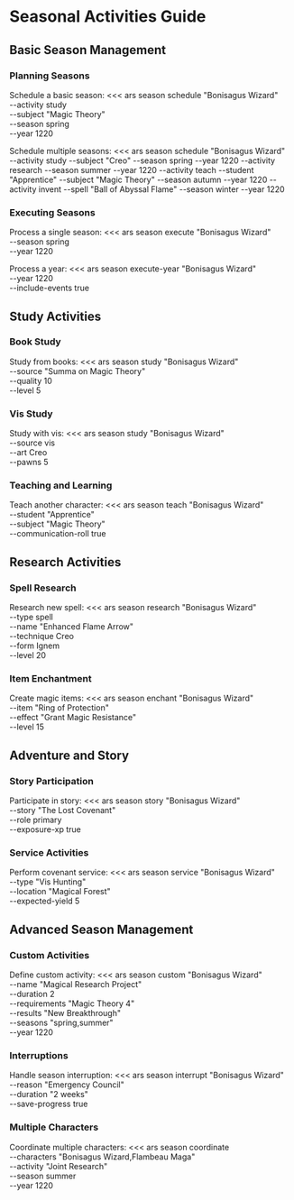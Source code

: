 # Seasonal Activities Guide

## Basic Season Management

### Planning Seasons

Schedule a basic season:
<<<
ars season schedule "Bonisagus Wizard" \
    --activity study \
    --subject "Magic Theory" \
    --season spring \
    --year 1220
>>>

Schedule multiple seasons:
<<<
ars season schedule "Bonisagus Wizard" \
    --activity study --subject "Creo" --season spring --year 1220
    --activity research --season summer --year 1220
    --activity teach --student "Apprentice" --subject "Magic Theory" --season autumn --year 1220
    --activity invent --spell "Ball of Abyssal Flame" --season winter --year 1220
>>>

### Executing Seasons

Process a single season:
<<<
ars season execute "Bonisagus Wizard" \
    --season spring \
    --year 1220
>>>

Process a year:
<<<
ars season execute-year "Bonisagus Wizard" \
    --year 1220 \
    --include-events true
>>>

## Study Activities

### Book Study

Study from books:
<<<
ars season study "Bonisagus Wizard" \
    --source "Summa on Magic Theory" \
    --quality 10 \
    --level 5
>>>

### Vis Study

Study with vis:
<<<
ars season study "Bonisagus Wizard" \
    --source vis \
    --art Creo \
    --pawns 5
>>>

### Teaching and Learning

Teach another character:
<<<
ars season teach "Bonisagus Wizard" \
    --student "Apprentice" \
    --subject "Magic Theory" \
    --communication-roll true
>>>

## Research Activities

### Spell Research

Research new spell:
<<<
ars season research "Bonisagus Wizard" \
    --type spell \
    --name "Enhanced Flame Arrow" \
    --technique Creo \
    --form Ignem \
    --level 20
>>>

### Item Enchantment

Create magic items:
<<<
ars season enchant "Bonisagus Wizard" \
    --item "Ring of Protection" \
    --effect "Grant Magic Resistance" \
    --level 15
>>>

## Adventure and Story

### Story Participation

Participate in story:
<<<
ars season story "Bonisagus Wizard" \
    --story "The Lost Covenant" \
    --role primary \
    --exposure-xp true
>>>

### Service Activities

Perform covenant service:
<<<
ars season service "Bonisagus Wizard" \
    --type "Vis Hunting" \
    --location "Magical Forest" \
    --expected-yield 5
>>>

## Advanced Season Management

### Custom Activities

Define custom activity:
<<<
ars season custom "Bonisagus Wizard" \
    --name "Magical Research Project" \
    --duration 2 \
    --requirements "Magic Theory 4" \
    --results "New Breakthrough" \
    --seasons "spring,summer" \
    --year 1220
>>>

### Interruptions

Handle season interruption:
<<<
ars season interrupt "Bonisagus Wizard" \
    --reason "Emergency Council" \
    --duration "2 weeks" \
    --save-progress true
>>>

### Multiple Characters

Coordinate multiple characters:
<<<
ars season coordinate \
    --characters "Bonisagus Wizard,Flambeau Maga" \
    --activity "Joint Research" \
    --season summer \
    --year 1220
>>> 